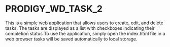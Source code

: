 # PRODIGY_WD_TASK_2
This is a simple web application that allows users to create, edit, and delete tasks. The tasks are displayed as a list with checkboxes indicating their completion status To use the application, simply open the index.html file in a web browser tasks will be saved automatically to local storage.
